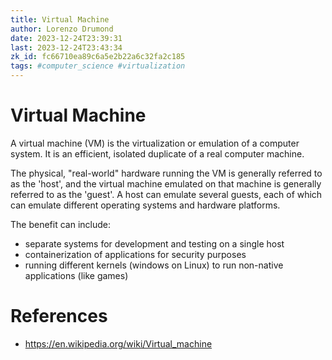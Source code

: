 ```yaml
---
title: Virtual Machine
author: Lorenzo Drumond
date: 2023-12-24T23:39:31
last: 2023-12-24T23:43:34
zk_id: fc66710ea89c6a5e2b22a6c32fa2c185
tags: #computer_science #virtualization
---
```



# Virtual Machine

A virtual machine (VM) is the virtualization or emulation of a computer system.
It is an efficient, isolated duplicate of a real computer machine.

The physical, "real-world" hardware running the VM is generally referred to as
the 'host', and the virtual machine emulated on that machine is generally
referred to as the 'guest'. A host can emulate several guests, each of which
can emulate different operating systems and hardware platforms.

The benefit can include:
- separate systems for development and testing on a single host
- containerization of applications for security purposes
- running different kernels (windows on Linux) to run non-native applications (like games)

# References
- https://en.wikipedia.org/wiki/Virtual_machine
